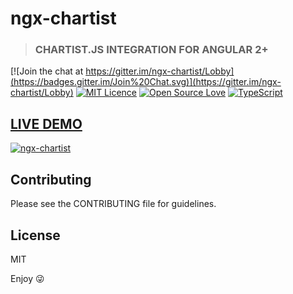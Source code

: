 # ngx-chartist
> ### CHARTIST.JS INTEGRATION FOR ANGULAR 2+

[![Join the chat at https://gitter.im/ngx-chartist/Lobby](https://badges.gitter.im/Join%20Chat.svg)](https://gitter.im/ngx-chartist/Lobby)
[![MIT Licence](https://badges.frapsoft.com/os/mit/mit.svg?v=103)](https://opensource.org/licenses/mit-license.php)
[![Open Source Love](https://badges.frapsoft.com/os/v1/open-source.svg?v=103)](https://github.com/ellerbrock/open-source-badges/)
[![TypeScript](https://badges.frapsoft.com/typescript/love/typescript.svg?v=101)](https://github.com/ellerbrock/typescript-badges/)

## [LIVE DEMO](https://affilnost.github.io/ngx-chartist/)
[![ngx-chartist](https://bit.ly/2pxHJNK)](https://affilnost.github.io/ngx-chartist/)

## Contributing
Please see the CONTRIBUTING file for guidelines.

## License
MIT

Enjoy :stuck_out_tongue_winking_eye:
